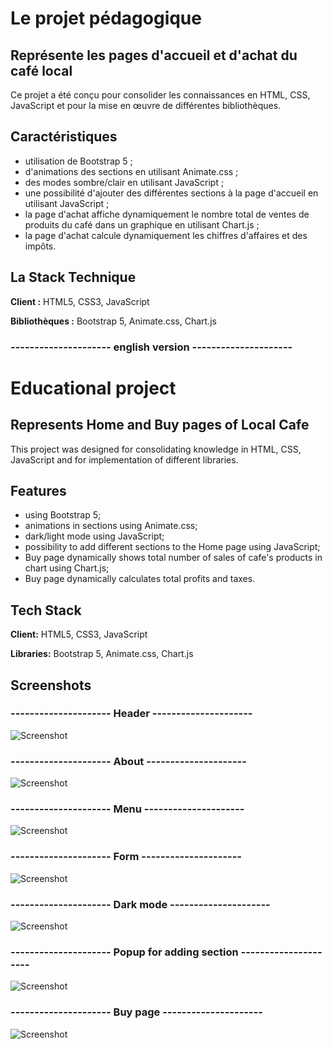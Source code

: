 # Le projet pédagogique
## Représente les pages d'accueil et d'achat du café local

Ce projet a été conçu pour consolider les connaissances en HTML, CSS, JavaScript et pour la mise en œuvre de différentes bibliothèques.

## Caractéristiques

- utilisation de Bootstrap 5 ;
- d'animations des sections en utilisant Animate.css ;
- des modes sombre/clair en utilisant JavaScript ;
- une possibilité d'ajouter des différentes sections à la page d'accueil en utilisant JavaScript ;
- la page d'achat affiche dynamiquement le nombre total de ventes de produits du café dans un graphique en utilisant Chart.js ;
- la page d'achat calcule dynamiquement les chiffres d'affaires et des impôts.


## La Stack Technique

**Client :** HTML5, CSS3, JavaScript

**Bibliothèques :** Bootstrap 5, Animate.css, Chart.js

### --------------------- english version ---------------------

# Educational project 
## Represents Home and Buy pages of Local Cafe

This project was designed for consolidating knowledge in HTML, CSS, JavaScript and for implementation of different libraries.

## Features

- using Bootstrap 5;
- animations in sections using Animate.css;
- dark/light mode using JavaScript;
- possibility to add different sections to the Home page using JavaScript;
- Buy page dynamically shows total number of sales of cafe's products in chart using Chart.js;
- Buy page dynamically calculates total profits and taxes.


## Tech Stack

**Client:** HTML5, CSS3, JavaScript 

**Libraries:** Bootstrap 5,  Animate.css, Chart.js

## Screenshots
### --------------------- Header ---------------------
![Screenshot](screenshots/header.png)
### --------------------- About ---------------------
![Screenshot](screenshots/nous.png)
### --------------------- Menu ---------------------
![Screenshot](screenshots/menu.png)
### --------------------- Form ---------------------
![Screenshot](screenshots/form.png)
### --------------------- Dark mode ---------------------
![Screenshot](screenshots/dark_mode.png)
### --------------------- Popup for adding section ---------------------
![Screenshot](screenshots/add_section.png)
### --------------------- Buy page ---------------------
![Screenshot](screenshots/buy_page.png)
